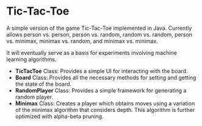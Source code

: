 # Tic-Tac-Toe

A simple version of the game Tic-Tac-Toe implemented in Java.
Currently allows person vs. person, person vs. random, random vs. random, person vs. minimax, minimax vs. random, and minimax vs. minimax.

It will eventually serve as a basis for experiments involving machine learning algorithms.

* **TicTacToe** Class: Provides a simple UI for interacting with the board.
* **Board** Class: Provides all the necessary methods for setting and getting the state of the board.
* **RandomPlayer** Class: Provides a simple framework for generating a random player.
* **Minimax** Class: Creates a player which obtains moves using a variation of the minimax algorithm that considers depth. This algorithm is further optimized with alpha-beta pruning.

